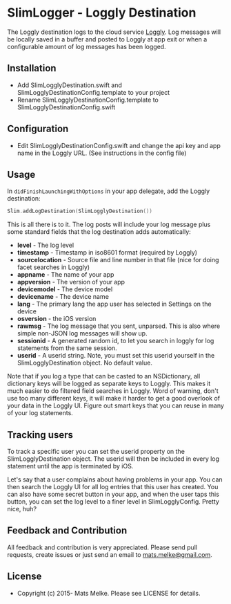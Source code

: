 # SlimLogger - Loggly Destination

The Loggly destination logs to the cloud service [Loggly](https://www.loggly.com/). Log messages will be locally saved in a buffer
and posted to Loggly at app exit or when a configurable amount of log messages has been logged.

## Installation

  * Add SlimLogglyDestination.swift and SlimLogglyDestinationConfig.template to your project
  * Rename SlimLogglyDestinationConfig.template to SlimLogglyDestinationConfig.swift

## Configuration
  
  * Edit SlimLogglyDestinationConfig.swift and change the api key and app name in the Loggly URL. (See instructions in the config file)

## Usage

In `didFinishLaunchingWithOptions` in your app delegate, add the Loggly destination:

```swift
Slim.addLogDestination(SlimLogglyDestination())    
```
  
This is all there is to it. The log posts will include your log message plus some standard fields that the log destination adds automatically:

  - **level** - The log level
  - **timestamp** - Timestamp in iso8601 format (required by Loggly)
  - **sourcelocation** - Source file and line number in that file (nice for doing facet searches in Loggly)
  - **appname** - The name of your app
  - **appversion** - The version of your app
  - **devicemodel** - The device model
  - **devicename** - The device name
  - **lang** - The primary lang the app user has selected in Settings on the device
  - **osversion** - the iOS version
  - **rawmsg** - The log message that you sent, unparsed. This is also where simple non-JSON log messages will show up.
  - **sessionid** - A generated random id, to let you search in loggly for log statements from the same session.
  - **userid** - A userid string. Note, you must set this userid yourself in the SlimLogglyDestination object. No default value.

Note that if you log a type that can be casted to an NSDictionary, all dictionary keys will be logged as separate keys
to Loggly. This makes it much easier to do filtered field searches in Loggly. 
Word of warning, don't use too many different keys, it will make it harder to get a good overlook of your data 
in the Loggly UI. Figure out smart keys that you can reuse in many of your log statements.

## Tracking users

To track a specific user you can set the userid property on the SlimLogglyDestination object. The userid
will then be included in every log statement until the app is terminated by iOS.

Let's say that a user complains about having problems in your app. You can then search the Loggly UI for all log entries
that this user has created. You can also have some secret button in your app, and when the user taps this
button, you can set the log level to a finer level in SlimLogglyConfig. Pretty nice, huh?

## Feedback and Contribution

All feedback and contribution is very appreciated. Please send pull requests, create issues
or just send an email to [mats.melke@gmail.com](mailto:mats.melke@gmail.com).

## License

* Copyright (c) 2015- Mats Melke. Please see LICENSE for details.
